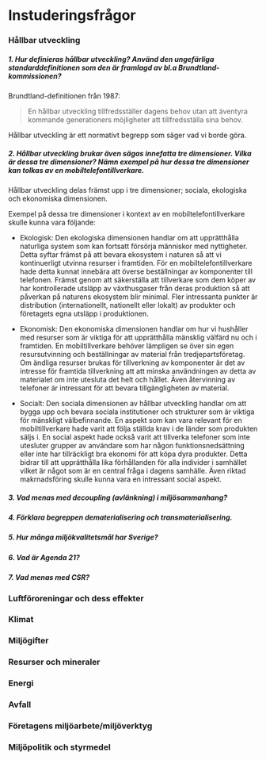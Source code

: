 
# Instuderingsfrågor

### Hållbar utveckling
##### 1. Hur definieras hållbar utveckling? Använd den ungefärliga standarddefinitionen som den är framlagd av bl.a Brundtland-kommissionen?
Brundtland-definitionen från 1987:
>En hållbar utveckling tillfredsställer dagens behov utan att äventyra kommande generationers möjligheter att tillfredsställa sina behov.  

Hållbar utveckling är ett normativt begrepp som säger vad vi borde göra.

##### 2. Hållbar utveckling brukar även sägas innefatta tre dimensioner. Vilka är dessa tre dimensioner? Nämn exempel på hur dessa tre dimensioner kan tolkas av en mobiltelefontillverkare.

Hållbar utveckling delas främst upp i tre dimensioner; sociala, ekologiska och ekonomiska dimensionen.

Exempel på dessa tre dimensioner i kontext av en mobiltelefontillverkare skulle kunna vara följande:

- Ekologisk: Den ekologiska dimensionen handlar om att upprätthålla naturliga system som kan fortsatt försörja människor med nyttigheter. Detta syftar främst på att bevara ekosystem i naturen så att vi kontinuerligt utvinna resurser i framtiden. För en mobiltelefontillverkare hade detta kunnat innebära att överse beställningar av komponenter till telefonen. Främst genom att säkerställa att tillverkare som dem köper av har kontrollerade utsläpp av växthusgaser från deras produktion så att påverkan på naturens ekosystem blir minimal. Fler intressanta punkter är distribution (internationellt, nationellt eller lokalt) av produkter och företagets egna utsläpp i produktionen.

- Ekonomisk: Den ekonomiska dimensionen handlar om hur vi hushåller med resurser som är viktiga för att upprätthålla mänsklig välfärd nu och i framtiden. En mobiltillverkare behöver lämpligen se över sin egen resursutvinning och beställningar av material från tredjepartsföretag. Om ändliga resurser brukas för tillverkning av komponenter är det av intresse för framtida tillverkning att att minska användningen av detta av materialet om inte utesluta det helt och hållet. Även återvinning av telefoner är intressant för att bevara tillgängligheten av material.

- Socialt: Den sociala dimensionen av hållbar utveckling handlar om att bygga upp och bevara sociala institutioner och strukturer som är viktiga för mänskligt välbefinnande. En aspekt som kan vara relevant för en mobiltillverkare hade varit att följa ställda krav i de länder som produkten säljs i. En social aspekt hade också varit att tillverka telefoner som inte utesluter grupper av användare som har någon funktionsnedsättning eller inte har tillräckligt bra ekonomi för att köpa dyra produkter. Detta bidrar till att upprätthålla lika förhållanden för alla individer i samhället vilket är något som är en central fråga i dagens samhälle. Även riktad makrnadsföring skulle kunna vara en intressant social aspekt.



##### 3. Vad menas med decoupling (avlänkning) i miljösammanhang? 

##### 4. Förklara begreppen dematerialisering och transmaterialisering.

##### 5. Hur många miljökvalitetsmål har Sverige?

##### 6. Vad är Agenda 21?

##### 7. Vad menas med CSR?

### Luftföroreningar och dess effekter

### Klimat

### Miljögifter

### Resurser och mineraler

### Energi

### Avfall

### Företagens miljöarbete/miljöverktyg

### Miljöpolitik och styrmedel
